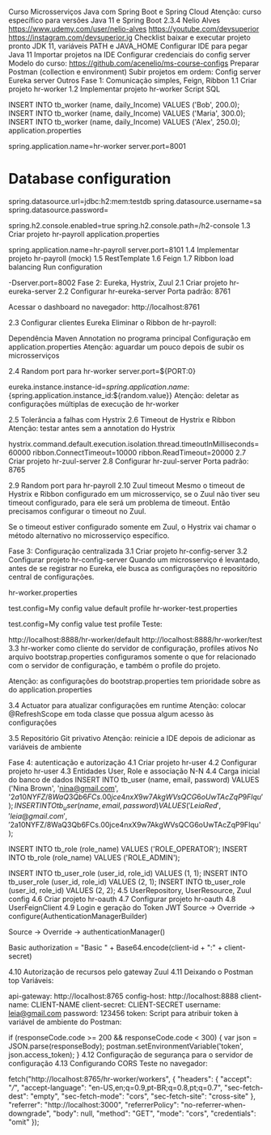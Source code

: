Curso Microsserviços Java com Spring Boot e Spring Cloud
Atenção: curso específico para versões Java 11 e Spring Boot 2.3.4
Nelio Alves
https://www.udemy.com/user/nelio-alves
https://youtube.com/devsuperior
https://instagram.com/devsuperior.ig
Checklist baixar e executar projeto pronto
JDK 11, variáveis PATH e JAVA_HOME
Configurar IDE para pegar Java 11
Importar projetos na IDE
Configurar credenciais do config server
Modelo do curso: https://github.com/acenelio/ms-course-configs
Preparar Postman (collection e environment)
Subir projetos em ordem:
Config server
Eureka server
Outros
Fase 1: Comunicação simples, Feign, Ribbon
1.1 Criar projeto hr-worker
1.2 Implementar projeto hr-worker
Script SQL

INSERT INTO tb_worker (name, daily_Income) VALUES ('Bob', 200.0);
INSERT INTO tb_worker (name, daily_Income) VALUES ('Maria', 300.0);
INSERT INTO tb_worker (name, daily_Income) VALUES ('Alex', 250.0);
application.properties

spring.application.name=hr-worker
server.port=8001

# Database configuration
spring.datasource.url=jdbc:h2:mem:testdb
spring.datasource.username=sa
spring.datasource.password=

spring.h2.console.enabled=true
spring.h2.console.path=/h2-console
1.3 Criar projeto hr-payroll
application.properties

spring.application.name=hr-payroll
server.port=8101
1.4 Implementar projeto hr-payroll (mock)
1.5 RestTemplate
1.6 Feign
1.7 Ribbon load balancing
Run configuration

-Dserver.port=8002
Fase 2: Eureka, Hystrix, Zuul
2.1 Criar projeto hr-eureka-server
2.2 Configurar hr-eureka-server
Porta padrão: 8761

Acessar o dashboard no navegador: http://localhost:8761

2.3 Configurar clientes Eureka
Eliminar o Ribbon de hr-payroll:

Dependência Maven
Annotation no programa principal
Configuração em application.properties
Atenção: aguardar um pouco depois de subir os microsserviços

2.4 Random port para hr-worker
server.port=${PORT:0}

eureka.instance.instance-id=${spring.application.name}:${spring.application.instance_id:${random.value}}
Atenção: deletar as configurações múltiplas de execução de hr-worker

2.5 Tolerância a falhas com Hystrix
2.6 Timeout de Hystrix e Ribbon
Atenção: testar antes sem a annotation do Hystrix

hystrix.command.default.execution.isolation.thread.timeoutInMilliseconds=60000
ribbon.ConnectTimeout=10000
ribbon.ReadTimeout=20000
2.7 Criar projeto hr-zuul-server
2.8 Configurar hr-zuul-server
Porta padrão: 8765

2.9 Random port para hr-payroll
2.10 Zuul timeout
Mesmo o timeout de Hystrix e Ribbon configurado em um microsserviço, se o Zuul não tiver seu timeout configurado, para ele será um problema de timeout. Então precisamos configurar o timeout no Zuul.

Se o timeout estiver configurado somente em Zuul, o Hystrix vai chamar o método alternativo no microsserviço específico.

Fase 3: Configuração centralizada
3.1 Criar projeto hr-config-server
3.2 Configurar projeto hr-config-server
Quando um microsserviço é levantado, antes de se registrar no Eureka, ele busca as configurações no repositório central de configurações.

hr-worker.properties

test.config=My config value default profile
hr-worker-test.properties

test.config=My config value test profile
Teste:

http://localhost:8888/hr-worker/default
http://localhost:8888/hr-worker/test
3.3 hr-worker como cliente do servidor de configuração, profiles ativos
No arquivo bootstrap.properties configuramos somente o que for relacionado com o servidor de configuração, e também o profile do projeto.

Atenção: as configurações do bootstrap.properties tem prioridade sobre as do application.properties

3.4 Actuator para atualizar configurações em runtime
Atenção: colocar @RefreshScope em toda classe que possua algum acesso às configurações

3.5 Repositório Git privativo
Atenção: reinicie a IDE depois de adicionar as variáveis de ambiente

Fase 4: autenticação e autorização
4.1 Criar projeto hr-user
4.2 Configurar projeto hr-user
4.3 Entidades User, Role e associação N-N
4.4 Carga inicial do banco de dados
INSERT INTO tb_user (name, email, password) VALUES ('Nina Brown', 'nina@gmail.com', '$2a$10$NYFZ/8WaQ3Qb6FCs.00jce4nxX9w7AkgWVsQCG6oUwTAcZqP9Flqu');
INSERT INTO tb_user (name, email, password) VALUES ('Leia Red', 'leia@gmail.com', '$2a$10$NYFZ/8WaQ3Qb6FCs.00jce4nxX9w7AkgWVsQCG6oUwTAcZqP9Flqu');

INSERT INTO tb_role (role_name) VALUES ('ROLE_OPERATOR');
INSERT INTO tb_role (role_name) VALUES ('ROLE_ADMIN');

INSERT INTO tb_user_role (user_id, role_id) VALUES (1, 1);
INSERT INTO tb_user_role (user_id, role_id) VALUES (2, 1);
INSERT INTO tb_user_role (user_id, role_id) VALUES (2, 2);
4.5 UserRepository, UserResource, Zuul config
4.6 Criar projeto hr-oauth
4.7 Configurar projeto hr-oauth
4.8 UserFeignClient
4.9 Login e geração do Token JWT
Source -> Override -> configure(AuthenticationManagerBuilder)

Source -> Override -> authenticationManager()

Basic authorization = "Basic " + Base64.encode(client-id + ":" + client-secret)

4.10 Autorização de recursos pelo gateway Zuul
4.11 Deixando o Postman top
Variáveis:

api-gateway: http://localhost:8765
config-host: http://localhost:8888
client-name: CLIENT-NAME
client-secret: CLIENT-SECRET
username: leia@gmail.com
password: 123456
token:
Script para atribuir token à variável de ambiente do Postman:

if (responseCode.code >= 200 && responseCode.code < 300) {
    var json = JSON.parse(responseBody);
    postman.setEnvironmentVariable('token', json.access_token);
}
4.12 Configuração de segurança para o servidor de configuração
4.13 Configurando CORS
Teste no navegador:

fetch("http://localhost:8765/hr-worker/workers", {
  "headers": {
    "accept": "*/*",
    "accept-language": "en-US,en;q=0.9,pt-BR;q=0.8,pt;q=0.7",
    "sec-fetch-dest": "empty",
    "sec-fetch-mode": "cors",
    "sec-fetch-site": "cross-site"
  },
  "referrer": "http://localhost:3000",
  "referrerPolicy": "no-referrer-when-downgrade",
  "body": null,
  "method": "GET",
  "mode": "cors",
  "credentials": "omit"
});

